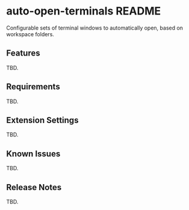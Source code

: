 # auto-open-terminals README

Configurable sets of terminal windows to automatically open, based on workspace folders.

## Features

TBD.

## Requirements

TBD.

## Extension Settings

TBD.

## Known Issues

TBD.

## Release Notes

TBD.
